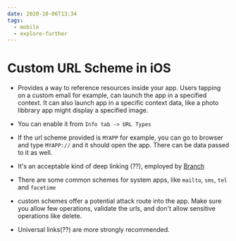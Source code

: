 ```yaml
---
date: 2020-10-06T13:34
tags: 
  - mobile
  - explore-further
---
```


# Custom URL Scheme in iOS

- Provides a way to reference resources inside your app. Users tapping on a custom email for example, can launch the app in a specified context. It can also launch app in a specific context data, like a photo libbrary app might display a specified image.

- You can enable it from `Info tab -> URL Types`
- If the url scheme provided is `MYAPP` for example, you can go to browser and type `MYAPP://` and it should open the app. There can be data passed to it as well.

- It's an acceptable kind of deep linking (??), employed by [Branch](https://branch.io/)
- There are some common schemes for system apps, like `mailto`, `sms`, `tel` and `facetime`
- custom schemes offer a potential attack route into the app. Make sure you allow few operations, validate the urls, and don't allow sensitive operations like delete.

- Universal links(??) are more strongly recommended.
